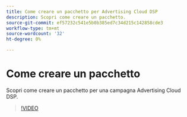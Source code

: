 ```yaml
---
title: Come creare un pacchetto per Advertising Cloud DSP
description: Scopri come creare un pacchetto.
source-git-commit: ef57232c541e5b0b385ed7c34d215c142858cde3
workflow-type: tm+mt
source-wordcount: '32'
ht-degree: 0%

---
```


# Come creare un pacchetto

Scopri come creare un pacchetto per una campagna Advertising Cloud DSP.

>[!VIDEO](https://video.tv.adobe.com/v/339203)
